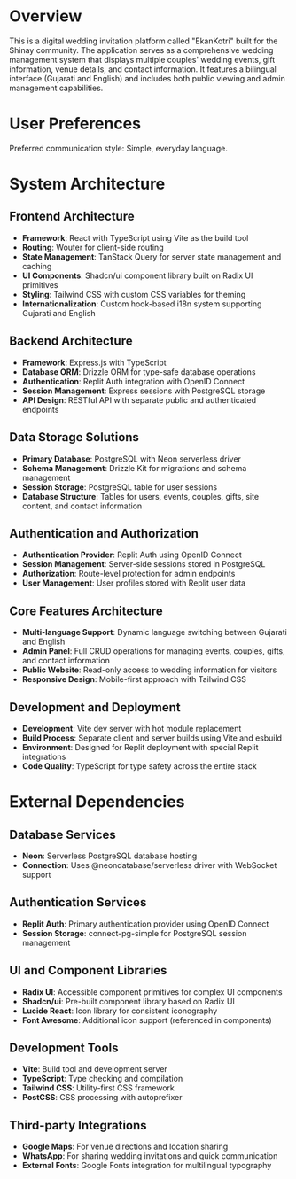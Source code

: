 # Overview

This is a digital wedding invitation platform called "EkanKotri" built for the Shinay community. The application serves as a comprehensive wedding management system that displays multiple couples' wedding events, gift information, venue details, and contact information. It features a bilingual interface (Gujarati and English) and includes both public viewing and admin management capabilities.

# User Preferences

Preferred communication style: Simple, everyday language.

# System Architecture

## Frontend Architecture
- **Framework**: React with TypeScript using Vite as the build tool
- **Routing**: Wouter for client-side routing
- **State Management**: TanStack Query for server state management and caching
- **UI Components**: Shadcn/ui component library built on Radix UI primitives
- **Styling**: Tailwind CSS with custom CSS variables for theming
- **Internationalization**: Custom hook-based i18n system supporting Gujarati and English

## Backend Architecture
- **Framework**: Express.js with TypeScript
- **Database ORM**: Drizzle ORM for type-safe database operations
- **Authentication**: Replit Auth integration with OpenID Connect
- **Session Management**: Express sessions with PostgreSQL storage
- **API Design**: RESTful API with separate public and authenticated endpoints

## Data Storage Solutions
- **Primary Database**: PostgreSQL with Neon serverless driver
- **Schema Management**: Drizzle Kit for migrations and schema management
- **Session Storage**: PostgreSQL table for user sessions
- **Database Structure**: Tables for users, events, couples, gifts, site content, and contact information

## Authentication and Authorization
- **Authentication Provider**: Replit Auth using OpenID Connect
- **Session Management**: Server-side sessions stored in PostgreSQL
- **Authorization**: Route-level protection for admin endpoints
- **User Management**: User profiles stored with Replit user data

## Core Features Architecture
- **Multi-language Support**: Dynamic language switching between Gujarati and English
- **Admin Panel**: Full CRUD operations for managing events, couples, gifts, and contact information
- **Public Website**: Read-only access to wedding information for visitors
- **Responsive Design**: Mobile-first approach with Tailwind CSS

## Development and Deployment
- **Development**: Vite dev server with hot module replacement
- **Build Process**: Separate client and server builds using Vite and esbuild
- **Environment**: Designed for Replit deployment with special Replit integrations
- **Code Quality**: TypeScript for type safety across the entire stack

# External Dependencies

## Database Services
- **Neon**: Serverless PostgreSQL database hosting
- **Connection**: Uses @neondatabase/serverless driver with WebSocket support

## Authentication Services
- **Replit Auth**: Primary authentication provider using OpenID Connect
- **Session Storage**: connect-pg-simple for PostgreSQL session management

## UI and Component Libraries
- **Radix UI**: Accessible component primitives for complex UI components
- **Shadcn/ui**: Pre-built component library based on Radix UI
- **Lucide React**: Icon library for consistent iconography
- **Font Awesome**: Additional icon support (referenced in components)

## Development Tools
- **Vite**: Build tool and development server
- **TypeScript**: Type checking and compilation
- **Tailwind CSS**: Utility-first CSS framework
- **PostCSS**: CSS processing with autoprefixer

## Third-party Integrations
- **Google Maps**: For venue directions and location sharing
- **WhatsApp**: For sharing wedding invitations and quick communication
- **External Fonts**: Google Fonts integration for multilingual typography